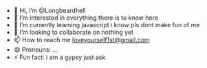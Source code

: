 - 👋 Hi, I’m @Longbeardhell
- 👀 I’m interested in everything there is to know here
- 🌱 I’m currently learning javascript i know pls dont make fun of me 
- 💞️ I’m looking to collaborate on nothing yet
- 📫 How to reach me loveyourself1st@gmail.com
- 😄 Pronouns: ...
- ⚡ Fun fact: i am a gypsy just ask

<!---
Longbeardhell/Longbeardhell is a ✨ special ✨ repository because its `README.md` (this file) appears on your GitHub profile.
You can click the Preview link to take a look at your changes.
--->
